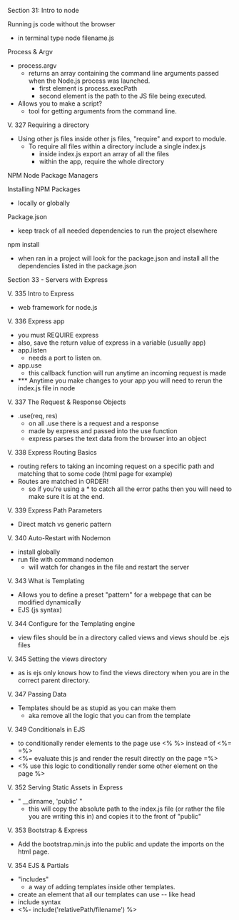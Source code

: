 Section 31: Intro to node

Running js code without the browser 
- in terminal type node filename.js

Process & Argv
- process.argv
  - returns an array containing the command line arguments passed when the Node.js process was launched.
    - first element is process.execPath
    - second element is the path to the JS file being executed. 
- Allows you to make a script? 
  - tool for getting arguments from the command line. 

V. 327 Requiring a directory 
- Using other js files inside other js files, "require" and export to module. 
  - To require all files within a directory include a single index.js 
    - inside index.js export an array of all the files 
    - within the app, require the whole directory

NPM Node Package Managers 

Installing NPM Packages 
- locally or globally

Package.json 
- keep track of all needed dependencies to run the project elsewhere

npm install 
- when ran in a project will look for the package.json and install all the dependencies listed in the package.json

Section 33 - Servers with Express

V. 335 Intro to Express 
- web framework for node.js 

V. 336 Express app 
- you must REQUIRE express 
- also, save the return value of express in a variable (usually app)
- app.listen 
  - needs a port to listen on. 
- app.use 
  - this callback function will run anytime an incoming request is made 
- *** Anytime you make changes to your app you will need to rerun the index.js file in node

V. 337 The Request & Response Objects 
- .use(req, res)
  - on all .use there is a request and a response 
  - made by express and passed into the use function 
  - express parses the text data from the browser into an object 

V. 338 Express Routing Basics 
- routing refers to taking an incoming request on a specific path and matching that to some code (html page for example)
- Routes are matched in ORDER! 
  - so if you're using a * to catch all the error paths then you will need to make sure it is at the end. 

V. 339 Express Path Parameters 
- Direct match vs generic pattern 

V. 340 Auto-Restart with Nodemon
- install globally 
- run file with command nodemon
  - will watch for changes in the file and restart the server 

V. 343 What is Templating
- Allows you to define a preset "pattern" for a webpage that can be modified dynamically 
- EJS (js syntax)

V. 344 Configure for the Templating engine 
- view files should be in a directory called views and views should be .ejs files 

V. 345 Setting the views directory 
- as is ejs only knows how to find the views directory when you are in the correct parent directory.

V. 347 Passing Data 
- Templates should be as stupid as you can make them 
  - aka remove all the logic that you can from the template 

V. 349 Conditionals in EJS 
- to conditionally render elements to the page use <% %> instead of <%= =%> 
- <%= evaluate this js and render the result directly on the page =%> 
- <% use this logic to conditionally render some other element on the page %>

V. 352 Serving Static Assets in Express
- " __dirname, 'public' "
  - this will copy the absolute path to the index.js file (or rather the file you are writing this in) and copies it to the front of "public"

V. 353 Bootstrap & Express 
- Add the bootstrap.min.js into the public and update the imports on the html page.

V. 354 EJS & Partials
- "includes"
  - a way of adding templates inside other templates. 
- create an element that all our templates can use -- like head 
- include syntax 
- <%- include('relativePath/filename') %>